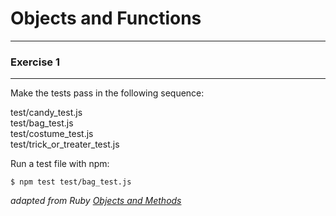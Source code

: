 # Objects and Functions
-----

### Exercise 1

-----

Make the tests pass in the following sequence:

test/candy_test.js  
test/bag_test.js  
test/costume_test.js  
test/trick_or_treater_test.js  

Run a test file with npm:

`$ npm test test/bag_test.js`

_adapted from Ruby [Objects and Methods](https://github.com/turingschool/ruby-exercises/tree/master/objects-and-methods)_
